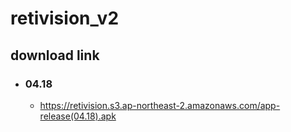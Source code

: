 # retivision_v2

## download link

- ### 04.18
    - https://retivision.s3.ap-northeast-2.amazonaws.com/app-release(04.18).apk

